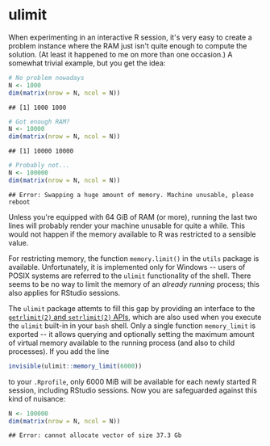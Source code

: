 # ulimit

When experimenting in an interactive R session, it's very easy to create a problem instance where the RAM just isn't quite enough to compute the solution.  (At least it happened to me on more than one occasion.)  A somewhat trivial example, but you get the idea:




```r
# No problem nowadays
N <- 1000
dim(matrix(nrow = N, ncol = N))
```

```
## [1] 1000 1000
```

```r
# Got enough RAM?
N <- 10000
dim(matrix(nrow = N, ncol = N))
```

```
## [1] 10000 10000
```

```r
# Probably not...
N <- 100000
dim(matrix(nrow = N, ncol = N))
```

```
## Error: Swapping a huge amount of memory. Machine unusable, please reboot
```

Unless you're equipped with 64 GiB of RAM (or more), running the last two lines will probably render your machine unusable for quite a while.  This would not happen if the memory available to R was restricted to a sensible value.

For restricting memory, the function `memory.limit()` in the `utils` package is available.  Unfortunately, it is implemented only for Windows -- users of POSIX systems are referred to the `ulimit` functionality of the shell.  There seems to be no way to limit the memory of an *already running* process; this also applies for RStudio sessions.

The `ulimit` package attemts to fill this gap by providing an interface to the [`getrlimit(2)` and `setrlimit(2)` APIs](http://linux.die.net/man/2/getrlimit), which are also used when you execute the `ulimit` built-in in your `bash` shell.  Only a single function `memory_limit` is exported -- it allows querying and optionally setting the maximum amount of virtual memory available to the running process (and also to child processes).  If you add the line


```r
invisible(ulimit::memory_limit(6000))
```

to your `.Rprofile`, only 6000 MiB will be available for each newly started R session, including RStudio sessions.  Now you are safeguarded against this kind of nuisance:




```r
N <- 100000
dim(matrix(nrow = N, ncol = N))
```

```
## Error: cannot allocate vector of size 37.3 Gb
```
